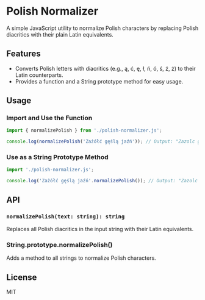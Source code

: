 
# Polish Normalizer

A simple JavaScript utility to normalize Polish characters by replacing Polish diacritics with their plain Latin equivalents.

## Features
- Converts Polish letters with diacritics (e.g., ą, ć, ę, ł, ń, ó, ś, ź, ż) to their Latin counterparts.
- Provides a function and a String prototype method for easy usage.

## Usage

### Import and Use the Function
```js
import { normalizePolish } from './polish-normalizer.js';

console.log(normalizePolish('Zażółć gęślą jaźń')); // Output: "Zazolc gesla jazn"
```

### Use as a String Prototype Method
```js
import './polish-normalizer.js';

console.log('Zażółć gęślą jaźń'.normalizePolish()); // Output: "Zazolc gesla jazn"
```

## API
### `normalizePolish(text: string): string`
Replaces all Polish diacritics in the input string with their Latin equivalents.

### String.prototype.normalizePolish()
Adds a method to all strings to normalize Polish characters.

## License
MIT
